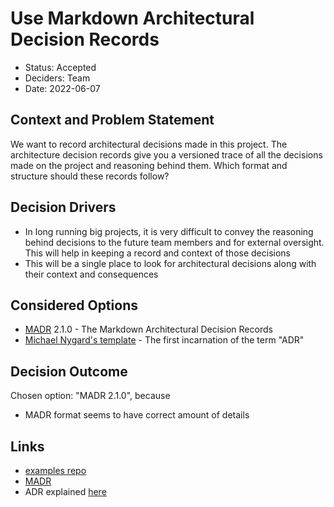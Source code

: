 # Use Markdown Architectural Decision Records

- Status: Accepted
- Deciders: Team
- Date: 2022-06-07

## Context and Problem Statement

We want to record architectural decisions made in this project. The architecture decision records give you a versioned trace of all the decisions made on the project and reasoning behind them.
Which format and structure should these records follow?

## Decision Drivers

- In long running big projects, it is very difficult to convey the reasoning behind decisions to the future team members and for external oversight. This will help in keeping a record and context of those decisions
- This will be a single place to look for architectural decisions along with their context and consequences

## Considered Options

- [MADR][madr] 2.1.0 - The Markdown Architectural Decision Records
- [Michael Nygard's template](http://thinkrelevance.com/blog/2011/11/15/documenting-architecture-decisions) - The first incarnation of the term "ADR"

## Decision Outcome

Chosen option: "MADR 2.1.0", because

- MADR format seems to have correct amount of details

## Links

- [examples repo](https://github.com/joelparkerhenderson/architecture_decision_record)
- [MADR][madr]
- ADR explained [here](https://www.thoughtworks.com/radar/techniques/lightweight-architecture-decision-records)

[madr]: https://adr.github.io/madr/
